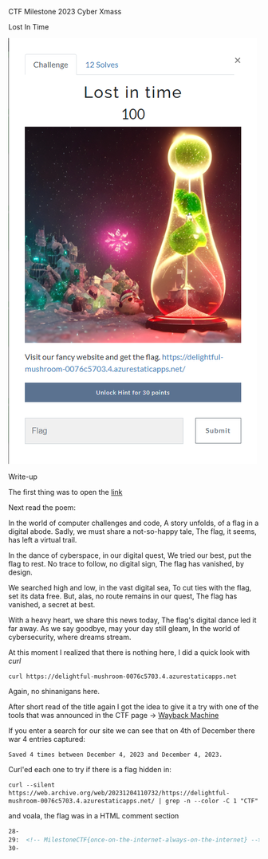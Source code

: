 CTF Milestone 2023 Cyber Xmass

Lost In Time

![Alt text](imageCTF.png)

Write-up

The first thing was to open the [link](https://delightful-mushroom-0076c5703.4.azurestaticapps.net)

Next read the poem:

In the world of computer challenges and code,
A story unfolds, of a flag in a digital abode.
Sadly, we must share a not-so-happy tale,
The flag, it seems, has left a virtual trail.

In the dance of cyberspace, in our digital quest,
We tried our best, put the flag to rest.
No trace to follow, no digital sign,
The flag has vanished, by design.

We searched high and low, in the vast digital sea,
To cut ties with the flag, set its data free.
But, alas, no route remains in our quest,
The flag has vanished, a secret at best.

With a heavy heart, we share this news today,
The flag's digital dance led it far away.
As we say goodbye, may your day still gleam,
In the world of cybersecurity, where dreams stream.

At this moment I realized that there is nothing here, 
I did a quick look with *curl*


```shell
curl https://delightful-mushroom-0076c5703.4.azurestaticapps.net
```

Again, no shinanigans here.

After short read of the title again I got the idea to give it a try with one of the tools that was announced in the CTF page -> [Wayback Machine](https://web.archive.org)

If you enter a search for our site we can see that on 4th of December there war 4 entries captured:

```web
Saved 4 times between December 4, 2023 and December 4, 2023.
```


Curl'ed each one to try if there is a flag hidden in:

```shell
curl --silent https://web.archive.org/web/20231204110732/https://delightful-mushroom-0076c5703.4.azurestaticapps.net/ | grep -n --color -C 1 "CTF"
```


and voala, the flag was in a HTML comment section

```html
28-
29:  <!-- MilestoneCTF{once-on-the-internet-always-on-the-internet} -->
30-
```
